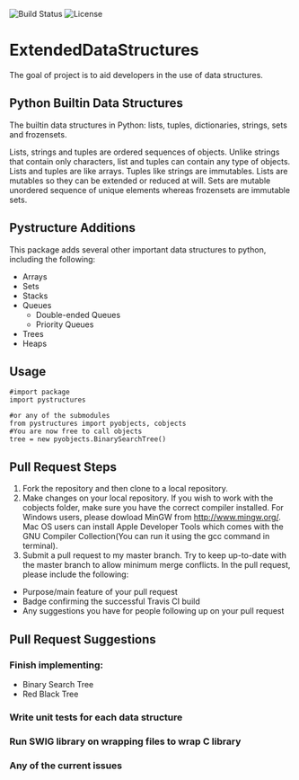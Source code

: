 ![Build Status](https://travis-ci.org/hturner08/pystructures.svg?branch=master)
![License](https://img.shields.io/github/license/hturner08/pystructures.svg)

# ExtendedDataStructures
The goal of project is to aid developers in the use of data structures.

## Python Builtin Data Structures
The builtin data structures in Python: lists, tuples, dictionaries, strings, sets and frozensets.

Lists, strings and tuples are ordered sequences of objects. Unlike strings that contain only characters, list and tuples can contain any type of objects. Lists and tuples are like arrays. Tuples like strings are immutables. Lists are mutables so they can be extended or reduced at will. Sets are mutable unordered sequence of unique elements whereas frozensets are immutable sets.

## Pystructure Additions
This package adds several other important data structures to python, including the following:
* Arrays
* Sets
* Stacks
* Queues
  * Double-ended Queues
  * Priority Queues
* Trees
* Heaps

## Usage
```
#import package
import pystructures
```

```
#or any of the submodules
from pystructures import pyobjects, cobjects
#You are now free to call objects
tree = new pyobjects.BinarySearchTree()

```
## Pull Request Steps
1. Fork the repository and then clone to a local repository.
2. Make changes on your local repository. If you wish to work with the cobjects folder, make sure you have the correct compiler installed. For Windows users, please dowload MinGW from http://www.mingw.org/. Mac OS users can install Apple Developer Tools which comes with the GNU Compiler Collection(You can run it using the gcc command in terminal).
3. Submit a pull request to my master branch. Try to keep up-to-date with the master branch to allow minimum merge conflicts. In the pull request, please include the following:
  * Purpose/main feature of your pull request
  * Badge confirming the successful Travis CI build
  * Any suggestions you have for people following up on your pull request

## Pull Request Suggestions
### Finish implementing:
  * Binary Search Tree
  * Red Black Tree
### Write unit tests for each data structure
### Run SWIG library on wrapping files to wrap C library
### Any of the current issues
